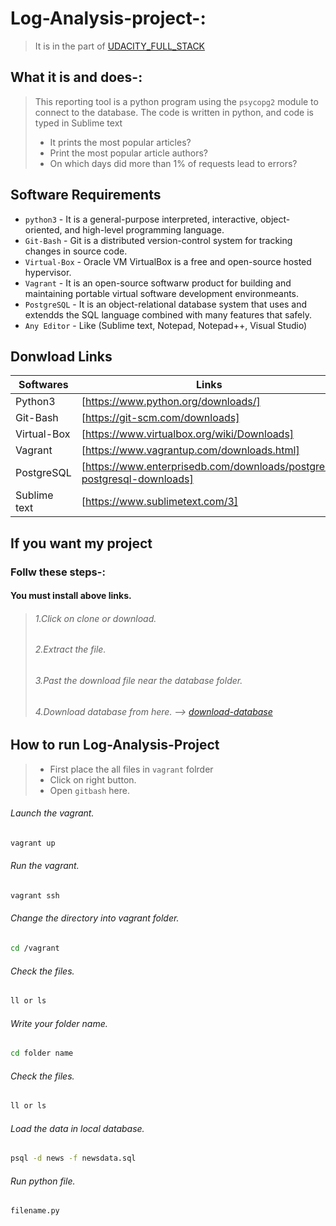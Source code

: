 # Log-Analysis-project-:
>It is in the part of [UDACITY_FULL_STACK](https://in.udacity.com/course/full-stack-web-developer-nanodegree--nd004)
## What it is and does-:
>This reporting tool is a python program using the `psycopg2` module to connect to the database. 
The code is written in python, and code is typed in Sublime text
 >* It prints the most popular articles?
 >* Print the most popular article authors?
 >* On which days did more than 1% of requests lead to errors?
 
 ## Software Requirements
 * `python3` - It is a general-purpose interpreted, interactive, object-oriented, and high-level programming language.
 * `Git-Bash` - Git is a distributed version-control system for tracking changes in source code.
 * `Virtual-Box` - Oracle VM VirtualBox is a free and open-source hosted hypervisor.
 * `Vagrant` - It is an open-source softwarw product for building and maintaining portable virtual software development environmeants.
 * `PostgreSQL` - It is an object-relational database system that uses and extendds the SQL language combined with many features that safely.
 * `Any Editor` - Like (Sublime text, Notepad, Notepad++, Visual Studio)

## Donwload Links
 
 | Softwares | Links |
 | ------------ | ----- |
 | Python3 | [https://www.python.org/downloads/] |
 | Git-Bash | [https://git-scm.com/downloads] |
 | Virtual-Box | [https://www.virtualbox.org/wiki/Downloads] |
 | Vagrant | [https://www.vagrantup.com/downloads.html] |
 | PostgreSQL | [https://www.enterprisedb.com/downloads/postgres-postgresql-downloads] |
 | Sublime text | [https://www.sublimetext.com/3] |

 ## If you want my project

 ### Follw these steps-:
 #### You must install above links.
 >###### 1.Click on clone or download.
 >###### 2.Extract the file.
 >###### 3.Past the download file near the database folder.
 >###### 4.Download database from here. --> [download-database](https://d17h27t6h515a5.cloudfront.net/topher/2016/August/57b5f748_newsdata/newsdata.zip)

## How to run Log-Analysis-Project

> * First place the all files in `vagrant` folrder
> * Click on right button.
> * Open `gitbash` here.

###### Launch the vagrant. 

```sh
vagrant up
```
###### Run the vagrant.

```sh
vagrant ssh
```
###### Change the directory into vagrant folder.

```sh
cd /vagrant
```

###### Check the files.

```sh
ll or ls
```
###### Write your folder name.

```sh
cd folder name
```

###### Check the files.

```sh
ll or ls
```

###### Load the data in local database.

```sh
psql -d news -f newsdata.sql
```

###### Run python file.

```sh
filename.py
```